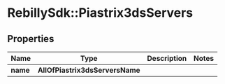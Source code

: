 # RebillySdk::Piastrix3dsServers

## Properties
Name | Type | Description | Notes
------------ | ------------- | ------------- | -------------
**name** | **AllOfPiastrix3dsServersName** |  | 

